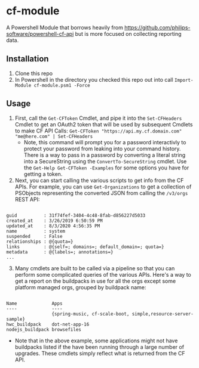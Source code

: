 # cf-module
A Powershell Module that borrows heavily from https://github.com/philips-software/powershell-cf-api but is more focused on collecting reporting data.

## Installation
1. Clone this repo
2. In Powershell in the directory you checked this repo out into call `Import-Module cf-module.psm1 -Force`
   
## Usage
1. First, call the `Get-CFToken` Cmdlet, and pipe it into the `Set-CFHeaders` Cmdlet to get an OAuth2 token that will be used by subsequent Cmdlets to make CF API Calls: `Get-CFToken "https://api.my.cf.domain.com" "me@here.com" | Set-CFHeaders`
   - Note, this command will prompt you for a password interactivly to protect your password from leaking into your command history. There is a way to pass in a password by converting a literal string into a SecureString using the `ConvertTo-SecureString` cmdlet.  Use the `Get-Help Get-CFToken -Examples` for some options you have for getting a token.
2. Next, you can start calling the various scripts to get info from the CF APIs.  For example, you can use `Get-Organizations` to get a collection of PSObjects representing the converted JSON from calling the `/v3/orgs` REST API:
```PS > Get-Organizations 

guid          : 31f74fef-3404-4c48-8fab-d856227d5033
created_at    : 3/26/2019 6:50:59 PM
updated_at    : 8/3/2020 4:56:35 PM
name          : system
suspended     : False
relationships : @{quota=}
links         : @{self=; domains=; default_domain=; quota=}
metadata      : @{labels=; annotations=}
...
```
3. Many cmdlets are built to be called via a pipeline so that you can perform some complicated queries of the various APIs.  Here's a way to get a report on the buildpacks in use for all the orgs except some platform managed orgs, grouped by buildpack name:
```PS > Get-Organizations | where { $_.Name -notin 'system','credhub-service-broker-org','appdynamics-org' } | Get-Spaces | Get-Apps | group-object -Property {$_.lifecycle.data.buildpacks} | select Name,@{ Name="Apps"; Expression={$_.Group.name}}

Name             Apps
----             ----
                 {spring-music, cf-scale-boot, simple,resource-server-sample}
hwc_buildpack    dot-net-app-16
nodejs_buildpack browsefiles
```
   - Note that in the above example, some applications might not have buildpacks listed if the have been running through a large number of upgrades.  These cmdlets simply reflect what is returned from the CF API.